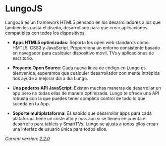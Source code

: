 LungoJS
=======
LungoJS es un framework HTML5 pensado en los desarrolladores a los que también les gusta el diseño, desarrollado para que crear aplicaciones compatibles con todos los dispositivos.

 * **Apps HTML5 optimizadas**: Soporta los open web standards como HMTL5, CSS3 y JavaScript. Proporciona un entorno consistente basado en navegador para cualquier dispositivo movil, TVs y aplicaciones de escritorio.

 * **Proyecto Open Source**: Cada nueva linea de código en Lungo es bienvenida, esperamos que cualquier desarrollador con mente intrépida nos ayude a mejorar día a día Lungo.

 * **Una poderos API JavaScript**: Existen muchas maneras de desarrollar un app pero no todas ellas de manera optimizada. Lungo te ofrece una API robusta con la que puedes tener completo control de todo lo que suceda en tu App.

 * **Soporte multiplataforma**: Es sabido que desarrollar apps para cada plataforma tiene un coste alto y mas aún si se tienen en cuenta el desarrollo para tablets y SmartTVs. Lungo se ajusta a todos ellos crean una interfaz de usuario única para todos ellos.

*Current version: [2.2.0]()*



